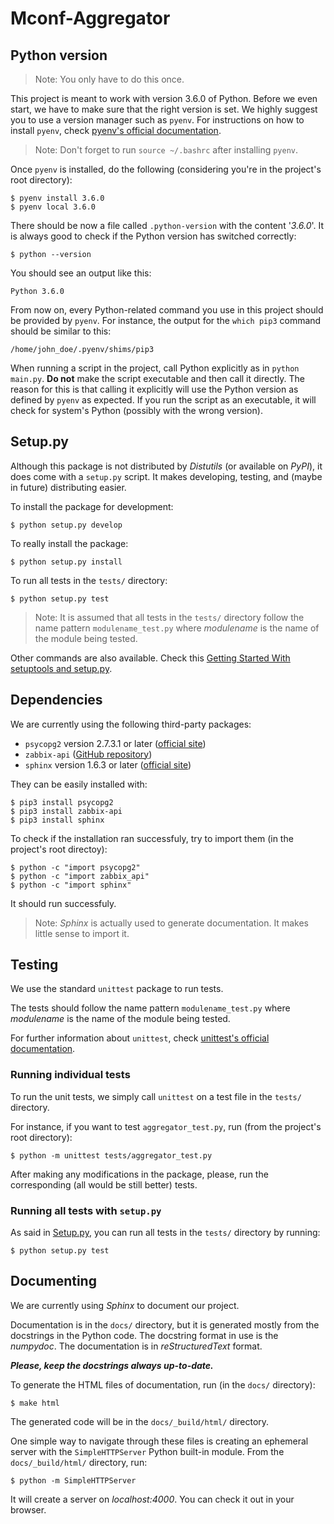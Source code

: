 # Mconf-Aggregator

## Python version

> Note: You only have to do this once.

This project is meant to work with version 3.6.0 of Python. Before we even start,
we have to make sure that the right version is set. We highly suggest you to use
a version manager such as `pyenv`. For instructions on how to
install `pyenv`, check
[pyenv's official documentation](https://github.com/pyenv/pyenv#installation).

> Note: Don't forget to run `source ~/.bashrc` after installing `pyenv`.

Once `pyenv` is installed, do the following (considering you're in the
project's root directory):

```
$ pyenv install 3.6.0
$ pyenv local 3.6.0
```

There should be now a file called `.python-version` with the content '_3.6.0_'.
It is always good to check if the Python version has switched correctly:

```
$ python --version
```

You should see an output like this:

```
Python 3.6.0
```

From now on, every Python-related command you use in this project should be
provided by `pyenv`. For instance, the output for the `which pip3` command should be similar to this:

```
/home/john_doe/.pyenv/shims/pip3
```

When running a script in the project, call Python explicitly as in `python main.py`.
**Do not** make the script executable and then call it directly. The reason for
this is that calling it explicitly will use the Python version as defined by `pyenv` as expected.
If you run the script as an executable, it will check for system's Python
(possibly with the wrong version).

## Setup.py

Although this package is not distributed by _Distutils_ (or available on _PyPI_),
it does come with a `setup.py` script. It makes developing, testing, and
(maybe in future) distributing easier.

To install the package for development:

```
$ python setup.py develop
```

To really install the package:

```
$ python setup.py install
```

To run all tests in the `tests/` directory:

```
$ python setup.py test
```

> Note: It is assumed that all tests in the `tests/` directory follow the
name pattern `modulename_test.py` where _modulename_ is the name of the module
being tested.

Other commands are also available. Check this
[Getting Started With setuptools and setup.py](https://pythonhosted.org/an_example_pypi_project/setuptools.html).

## Dependencies

We are currently using the following third-party packages:

* `psycopg2` version 2.7.3.1 or later ([official site](http://initd.org/psycopg/))
* `zabbix-api` ([GitHub repository](https://github.com/gescheit/scripts/tree/master/zabbix))
* `sphinx` version 1.6.3 or later ([official site](http://www.sphinx-doc.org/en/stable/))

They can be easily installed with:

```
$ pip3 install psycopg2
$ pip3 install zabbix-api
$ pip3 install sphinx
```

To check if the installation ran successfuly, try to import them
(in the project's root directoy):

```
$ python -c "import psycopg2"
$ python -c "import zabbix_api"
$ python -c "import sphinx"
```

It should run successfuly.

> Note: _Sphinx_ is actually used to generate documentation. It makes little
sense to import it.

## Testing

We use the standard `unittest` package to run tests.

The tests should follow the name pattern `modulename_test.py`
where _modulename_ is the name of the module being tested.

For further information about `unittest`, check
[unittest's official documentation](https://docs.python.org/3/library/unittest.html).

### Running individual tests

To run the unit tests, we simply call `unittest` on a test file in the
`tests/` directory.

For instance, if you want to test `aggregator_test.py`, run
(from the project's root directory):

```
$ python -m unittest tests/aggregator_test.py
```

After making any modifications in the package, please, run the
corresponding (all would be still better) tests.

### Running all tests with `setup.py`

As said in [Setup.py](#setup.py), you can run all tests in the `tests/` directory
by running:

```
$ python setup.py test
```

## Documenting

We are currently using _Sphinx_ to document our project.

Documentation is in the `docs/` directory, but it is generated mostly from the
docstrings in the Python code. The docstring format in use is the _numpydoc_.
The documentation is in _reStructuredText_ format.

_**Please, keep the docstrings always up-to-date.**_

To generate the HTML files of documentation, run (in the `docs/` directory):

```
$ make html
```

The generated code will be in the `docs/_build/html/` directory.

One simple way to navigate through these files is creating an ephemeral server with
the `SimpleHTTPServer` Python built-in module. From the `docs/_build/html/` directory, run:

```
$ python -m SimpleHTTPServer
```

It will create a server on _localhost:4000_. You can check it out in
your browser.
